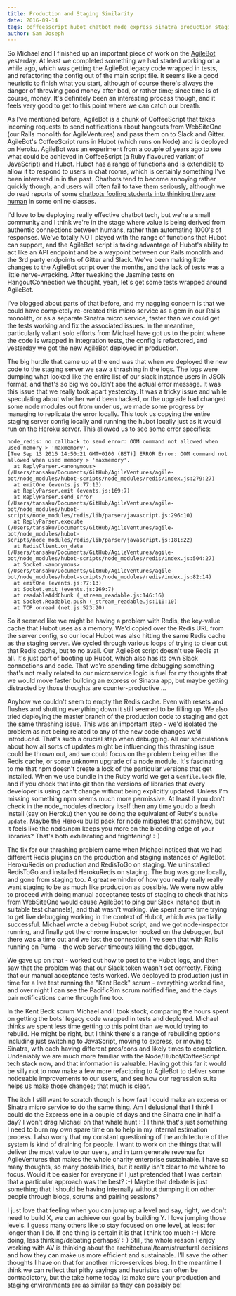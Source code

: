 ```yaml
---
title: Production and Staging Similarity
date: 2016-09-14
tags: coffeesscript hubot chatbot node express sinatra production staging heroku redis node debugging javascript
author: Sam Joseph
---
```


So Michael and I finished up an important piece of work on the [AgileBot](https://github.com/AgileVentures/agile-bot) yesterday.  At least we completed something we had started working on a while ago, which was getting the AgileBot legacy code wrapped in tests, and refactoring the config out of the main script file.  It seems like a good heuristic to finish what you start, although of course there's always the danger of throwing good money after bad, or rather time; since time is of course, money.  It's definitely been an interesting process though, and it feels very good to get to this point where we can catch our breath.

As I've mentioned before, AgileBot is a chunk of CoffeeScript that takes incoming requests to send notifications about hangouts from WebSiteOne (our Rails monolith for AgileVentures) and pass them on to Slack and Gitter.  AgileBot's CoffeeScript runs in Hubot (which runs on Node) and is deployed on Heroku.  AgileBot was an experiment from a couple of years ago to see what could be achieved in CoffeeScript (a Ruby flavoured variant of JavaScript) and Hubot.  Hubot has a range of functions and is extendible to allow it to respond to users in chat rooms, which is certainly something I've been interested in in the past.  Chatbots tend to become annoying rather quickly though, and users will often fail to take them seriously, although we do read reports of some [chatbots fooling students into thinking they are human](https://www.washingtonpost.com/news/innovations/wp/2016/05/11/this-professor-stunned-his-students-when-he-revealed-the-secret-identity-of-his-teaching-assistant/) in some online classes.

I'd love to be deploying really effective chatbot tech, but we're a small community and I think we're in the stage where value is being derived from authentic connections between humans, rather than automating 1000's of responses.  We've totally NOT played with the range of functions that Hubot can support, and the AgileBot script is taking advantage of Hubot's ability to act like an API endpoint and be a waypoint between our Rails monolith and the 3rd party endpoints of Gitter and Slack.  We've been making little changes to the AgileBot script over the months, and the lack of tests was a little nerve-wracking.  After tweaking the Jasmine tests on HangoutConnection we thought, yeah, let's get some tests wrapped around AgileBot.

I've blogged about parts of that before, and my nagging concern is that we could have completely re-created this micro service as a gem in our Rails monolith, or as a separate Sinatra micro service, faster than we could get the tests working and fix the associated issues.  In the meantime, particularly valiant solo efforts from Michael have got us to the point where the code is wrapped in integration tests, the config is refactored, and yesterday we got the new AgileBot deployed in production.

The big hurdle that came up at the end was that when we deployed the new code to the staging server we saw a thrashing in the logs.  The logs were dumping what looked like the entire list of our slack instance users in JSON format, and that's so big we couldn't see the actual error message.  It was this issue that we really took apart yesterday.  It was a tricky issue and while speculating about whether we'd been hacked, or the upgrade had changed some node modules out from under us, we made some progress by managing to replicate the error locally.  This took us copying the entire staging server config locally and running the hubot locally just as it would run on the Heroku server.  This allowed us to see some error specifics:

```
node_redis: no callback to send error: OOM command not allowed when used memory > 'maxmemory'.
[Tue Sep 13 2016 14:50:21 GMT+0100 (BST)] ERROR Error: OOM command not allowed when used memory > 'maxmemory'.
  at ReplyParser.<anonymous> (/Users/tansaku/Documents/GitHub/AgileVentures/agile-bot/node_modules/hubot-scripts/node_modules/redis/index.js:279:27)
  at emitOne (events.js:77:13)
  at ReplyParser.emit (events.js:169:7)
  at ReplyParser.send_error (/Users/tansaku/Documents/GitHub/AgileVentures/agile-bot/node_modules/hubot-scripts/node_modules/redis/lib/parser/javascript.js:296:10)
  at ReplyParser.execute (/Users/tansaku/Documents/GitHub/AgileVentures/agile-bot/node_modules/hubot-scripts/node_modules/redis/lib/parser/javascript.js:181:22)
  at RedisClient.on_data (/Users/tansaku/Documents/GitHub/AgileVentures/agile-bot/node_modules/hubot-scripts/node_modules/redis/index.js:504:27)
  at Socket.<anonymous> (/Users/tansaku/Documents/GitHub/AgileVentures/agile-bot/node_modules/hubot-scripts/node_modules/redis/index.js:82:14)
  at emitOne (events.js:77:13)
  at Socket.emit (events.js:169:7)
  at readableAddChunk (_stream_readable.js:146:16)
  at Socket.Readable.push (_stream_readable.js:110:10)
  at TCP.onread (net.js:523:20)
```

So it seemed like we might be having a problem with Redis, the key-value cache that Hubot uses as a memory.  We'd copied over the Redis URL from the server config, so our local Hubot was also hitting the same Redis cache as the staging server.  We cycled through various loops of trying to clear out that Redis cache, but to no avail.  Our AgileBot script doesn't use Redis at all.  It's just part of booting up Hubot, which also has its own Slack connections and code.  That we're spending time debugging something that's not really related to our microservice logic is fuel for my thoughts that we would move faster building an express or Sinatra app, but maybe getting distracted by those thoughts are counter-productive ...

Anyhow we couldn't seem to empty the Redis cache.  Even with resets and flushes and shutting everything down it still seemed to be filling up. We also tried deploying the master branch of the production code to staging and got the same thrashing issue.  This was an important step - we'd isolated the problem as not being related to any of the new code changes we'd introduced.  That's such a crucial step when debugging.  All our speculations about how all sorts of updates might be influencing this thrashing issue could be thrown out, and we could focus on the problem being either the Redis cache, or some unknown upgrade of a node module.  It's fascinating to me that npm doesn't create a lock of the particular versions that get installed.  When we use bundle in the Ruby world we get a `Gemfile.lock` file, and if you check that into git then the versions of libraries that every developer is using can't change without being explicitly updated.  Unless I'm missing something npm seems much more permissive.  At least if you don't check in the node_modules directory itself then any time you do a fresh install (say on Heroku) then you're doing the equivalent of Ruby's `bundle update`.  Maybe the Heroku build pack for node mitigates that somehow, but it feels like the node/npm keeps you more on the bleeding edge of your libraries?  That's both exhilarating and frightening! :-)

The fix for our thrashing problem came when Michael noticed that we had different Redis plugins on the production and staging instances of AgileBot.  HerokuRedis on production and RedisToGo on staging.  We uninstalled RedisToGo and installed HerokuRedis on staging.  The bug was gone locally, and gone from staging too.   A great reminder of how you really really really want staging to be as much like production as possible.  We were now able to proceed with doing manual acceptance tests of staging to check that hits from WebSiteOne would cause AgileBot to ping our Slack instance (but in suitable test channels), and that wasn't working.  We spent some time trying to get live debugging working in the context of Hubot, which was partially successful.  Michael wrote a debug Hubot script, and we got node-inspector running, and finally got the chrome inspector hooked on the debugger, but there was a time out and we lost the connection.  I've seen that with Rails running on Puma - the web server timeouts killing the debugger.

We gave up on that - worked out how to post to the Hubot logs, and then saw that the problem was that our Slack token wasn't set correctly.  Fixing that our manual acceptance tests worked.  We deployed to production just in time for a live test running the "Kent Beck" scrum - everything worked fine, and over night I can see the PacificRim scrum notified fine, and the days pair notifications came through fine too.

In the Kent Beck scrum Michael and I took stock, comparing the hours spent on getting the bots' legacy code wrapped in tests and deployed.  Michael thinks we spent less time getting to this point than we would trying to rebuild.  He might be right, but I think there's a range of rebuilding options including just switching to JavaScript, moving to express, or moving to Sinatra, with each having different pros/cons and likely times to completion.  Undeniably we are much more familiar with the Node/Hubot/CoffeeScript tech stack now, and that information is valuable.  Having got this far it would be silly not to now make a few more refactoring to AgileBot to deliver some noticeable improvements to our users, and see how our regression suite helps us make those changes; that much is clear.

The itch I still want to scratch though is how fast I could make an express or Sinatra micro service to do the same thing.  Am I delusional that I think I could do the Express one in a couple of days and the Sinatra one in half a day?  I won't drag Michael on that whale hunt :-) I think that's just something I need to burn my own spare time on to help in my internal estimation process.  I also worry that my constant questioning of the architecture of the system is kind of draining for people.  I want to work on the things that will deliver the most value to our users, and in turn generate revenue for AgileVentures that makes the whole charity enterprise sustainable.  I have so many thoughts, so many possibilities, but it really isn't clear to me where to focus.  Would it be easier for everyone if I just pretended that I was certain that a particular approach was the best? :-) Maybe that debate is just something that I should be having internally without dumping it on other people through blogs, scrums and pairing sessions?

I just love that feeling when you can jump up a level and say, right, we don't need to build X, we can achieve our goal by building Y.  I love jumping those levels.  I guess many others like to stay focused on one level, at least for longer than I do.  If one thing is certain it is that I think too much :-) More doing, less thinking/debating perhaps? :-) Still, the whole reason I enjoy working with AV is thinking about the architectural/team/structural decisions and how they can make us more efficient and sustainable.  I'll save the other thoughts I have on that for another micro-services blog.  In the meantime I think we can reflect that pithy sayings and heuristics can often be contradictory, but the take home today is: make sure your production and staging environments are as similar as they can possibly be!



